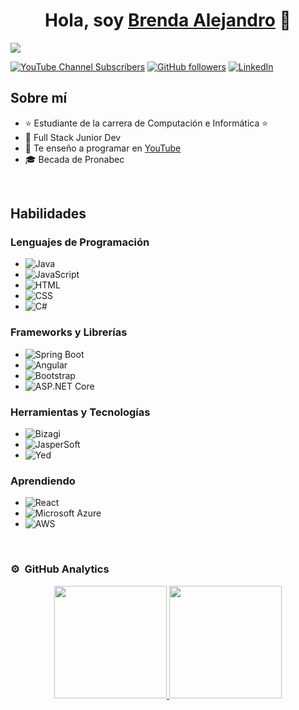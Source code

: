 <div align="center">
<h1 align="center">Hola, soy <a href="#">Brenda Alejandro</a> 👋</h1>
</div>
<img src="https://ibb.co/mcsngtz">

[![YouTube Channel Subscribers](https://img.shields.io/youtube/channel/subscribers/UCjXvCRIVC2aP73BcbSKJjaA?style=social)](https://www.youtube.com/@brendaluzalejandrobecerra2009?sub_confirmation=1)
[![GitHub followers](https://img.shields.io/github/followers/brendaalejandro?style=social)](https://github.com/brendaalejandro)
[![LinkedIn](https://img.shields.io/badge/-LinkedIn-blue?style=social&logo=linkedin)](https://www.linkedin.com/in/brenda-luz-alejandro-becerra-946a34208/)

## Sobre mí

- ⭐ Estudiante de la carrera de Computación e Informática ⭐ 
- 📲 Full Stack Junior Dev
- 🎥 Te enseño a programar en [YouTube](https://www.youtube.com/@brendaluzalejandrobecerra2009?sub_confirmation=1)
- 🎓 Becada de Pronabec

<br>

## Habilidades

### Lenguajes de Programación
- ![Java](https://img.shields.io/badge/-Java-007396?style=flat&logo=java&logoColor=white)
- ![JavaScript](https://img.shields.io/badge/-JavaScript-F7DF1E?style=flat&logo=javascript&logoColor=black)
- ![HTML](https://img.shields.io/badge/-HTML-E34F26?style=flat&logo=html5&logoColor=white)
- ![CSS](https://img.shields.io/badge/-CSS-1572B6?style=flat&logo=css3&logoColor=white)
- ![C#](https://img.shields.io/badge/-C%23-239120?style=flat&logo=c-sharp&logoColor=white)

### Frameworks y Librerías
- ![Spring Boot](https://img.shields.io/badge/-Spring%20Boot-6DB33F?style=flat&logo=spring-boot&logoColor=white)
- ![Angular](https://img.shields.io/badge/-Angular-DD0031?style=flat&logo=angular&logoColor=white)
- ![Bootstrap](https://img.shields.io/badge/-Bootstrap-563D7C?style=flat&logo=bootstrap&logoColor=white)
- ![ASP.NET Core](https://img.shields.io/badge/-ASP.NET%20Core-512BD4?style=flat&logo=dotnet&logoColor=white)

### Herramientas y Tecnologías
- ![Bizagi](https://img.shields.io/badge/-Bizagi-1D4E89?style=flat&logo=bizagi&logoColor=white)
- ![JasperSoft](https://img.shields.io/badge/-JasperSoft-0078D4?style=flat&logo=jaspersoft&logoColor=white)
- ![Yed](https://img.shields.io/badge/-Yed-232F3E?style=flat&logo=yed&logoColor=white)

### Aprendiendo
- ![React](https://img.shields.io/badge/-React-61DAFB?style=flat&logo=react&logoColor=black)
- ![Microsoft Azure](https://img.shields.io/badge/-Microsoft%20Azure-0078D4?style=flat&logo=microsoft-azure&logoColor=white)
- ![AWS](https://img.shields.io/badge/-AWS-232F3E?style=flat&logo=amazon-aws&logoColor=white)

<br>

### ⚙️ &nbsp;GitHub Analytics

<p align="center">
<a href="https://github.com/brendaalejandro">
  <img height="180em" src="https://github-readme-stats-eight-theta.vercel.app/api?username=brendaalejandro&show_icons=true&theme=algolia&include_all_commits=true&count_private=true"/>
  <img height="180em" src="https://github-readme-stats-eight-theta.vercel.app/api/top-langs/?username=brendaalejandro&layout=compact&langs_count=8&theme=algolia"/>
</a>
</p>


